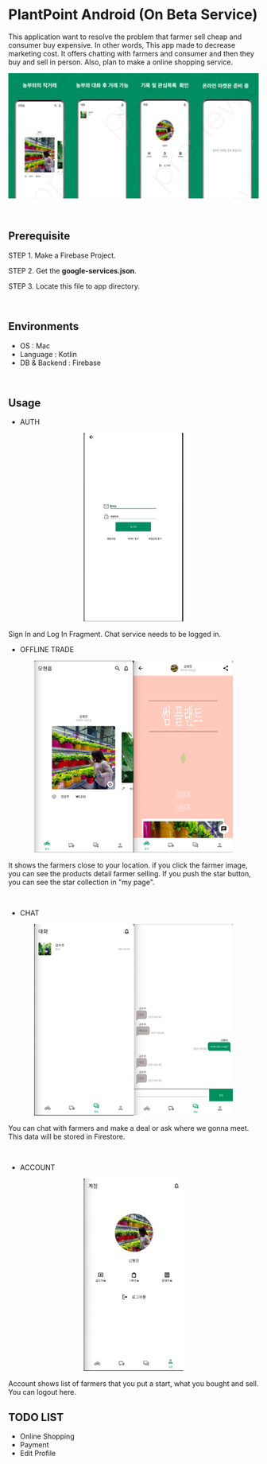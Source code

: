 # PlantPoint Android (On Beta Service)

This application want to resolve the problem that farmer sell cheap and consumer buy expensive. In other words, This app made to decrease marketing cost. It offers chatting with farmers and consumer and then they buy and sell in person. Also, plan to make a online shopping service.

<p align="center">
  <img src="./image/intro.png" width="600" />
</p>

<br/>

## Prerequisite

STEP 1. Make a Firebase Project.

STEP 2. Get the **google-services.json**.

STEP 3. Locate this file to app directory.

<br/>

## Environments

* OS : Mac
* Language : Kotlin
* DB & Backend : Firebase

<br/>

## Usage

* AUTH

<p align="center">
  <img src="./image/auth.png" width="200" />
</p>

Sign In and Log In Fragment. Chat service needs to be logged in.

*  OFFLINE TRADE

<p align="center">
  <img src="./image/product.png" width="400" />
</p>


It shows the farmers close to your location. if you click the farmer image, you can see the products detail farmer selling. If you push the star button, you can see the star collection in "my page".

<br/>

* CHAT

<p align="center">
  <img src="./image/chat.png" width="400"/>
</p>


You can chat with farmers and make a deal or ask where we gonna meet. This data will be stored in Firestore.

<br/>

* ACCOUNT

<p align="center">
  <img src="./image/account.png" width="200"/>
</p>

Account shows list of farmers that you put a start, what you bought and sell. You can logout here.

## TODO LIST

* Online Shopping
* Payment
* Edit Profile